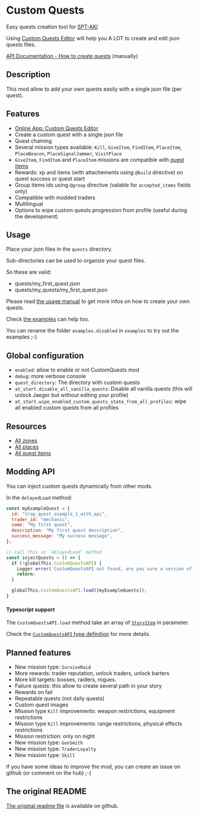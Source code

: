 # Custom Quests
Easy quests creation tool for [SPT-AKI](https://www.sp-tarkov.com/)

Using [Custom Quests Editor](https://hub.sp-tarkov.com/files/file/525-custom-quests-editor/) will help you A LOT to create and edit json quests files.

[API Documentation - How to create quests](https://github.com/guillaumearm/aki_CustomQuests/blob/master/docs/USAGE_MANUAL.md) (manually)

## Description
This mod allow to add your own quests easily with a single json file (per quest).

## Features
- [Online App: Custom Quests Editor](https://hub.sp-tarkov.com/files/file/525-custom-quests-editor/)
- Create a custom quest with a single json file
- Quest chaining
- Several mission types available: `Kill`, `GiveItem`, `FindItem`, `PlaceItem`, `PlaceBeacon`, `PlaceSignalJammer`, `VisitPlace`
- `GiveItem`, `FindItem` and `PlaceItem` missions are compatible with [quest items](https://github.com/guillaumearm/aki_CustomQuests/blob/master/docs/ALL_QUEST_ITEMS.md)
- Rewards: xp and items (with attachements using `@build` directive) on quest success or quest start
- Group items ids using `@group` directive (valable for `accepted_items` fields only)
- Compatible with modded traders
- Multilingual
- Options to wipe custom quests progression from profile (useful during the development)

## Usage
Place your json files in the `quests` directory.

Sub-directories can be used to organize your quest files.

So these are valid:
- quests/my_first_quest.json
- quests/my_quests/my_first_quest.json

Please read [the usage manual](https://github.com/guillaumearm/aki_CustomQuests/blob/master/docs/USAGE_MANUAL.md) to get more infos on how to create your own quests.

Check [the examples](https://github.com/guillaumearm/aki_CustomQuests/blob/master/docs/EXAMPLES.md) can help too.

You can rename the folder `examples.disabled` in `examples` to try out the examples ;-)

## Global configuration
- `enabled`: allow to enable or not CustomQuests mod
- `debug`: more verbose console
- `quest_directory`: The directory with custom quests
- `at_start.disable_all_vanilla_quests`: Disable all vanilla quests (this will unlock Jaeger but without editing your profile)
- `at_start.wipe_enabled_custom_quests_state_from_all_profiles`: wipe all enabled custom quests from all profiles

## Resources
- [All zones](https://github.com/guillaumearm/aki_CustomQuests/blob/master/docs/ALL_ZONES.md)
- [All places](https://github.com/guillaumearm/aki_CustomQuests/blob/master/docs/ALL_PLACES.md)
- [All quest items](https://github.com/guillaumearm/aki_CustomQuests/blob/master/docs/ALL_QUEST_ITEMS.md)

## Modding API
You can inject custom quests dynamically from other mods.

In the `delayedLoad` method:

```js
const myExampleQuest = {
  id: "trap_quest_example_1_with_api",
  trader_id: "mechanic",
  name: "My first quest",
  description: "My first quest description",
  success_message: "My success message",
};

// call this in `delayedLoad` method
const injectQuests = () => {
  if (!globalThis.CustomQuestsAPI) {
    Logger.error(`CustomQuestsAPI not found, are you sure a version of CustomQuests >= 2.2.0 is installed ?`);
    return;
  }

  globalThis.CustomQuestsAPI.load([myExampleQuests]);
}
```

#### Typescript support
The `CustomQuestsAPI.load` method take an array of [`StoryItem`](https://github.com/guillaumearm/aki_CustomQuests/blob/master/src/mod.ts#L23) in parameter.

Check the [`CustomQuestsAPI` type definition](https://github.com/guillaumearm/aki_CustomQuests/blob/master/src/mod.ts#L23) for more details.


## Planned features
- New mission type: `SurviveRaid`
- More rewards: trader reputation, unlock traders, unlock barters
- More kill targets: bosses, raiders, rogues.
- Failure quests: this allow to create several path in your story
- Rewards on fail
- Repeatable quests (not daily quests)
- Custom quest images
- Mission type `Kill` improvements: weapon restrictions, equipment restrictions
- Mission type `Kill` improvements: range restrictions, physical effects restrictions
- Mission restriction: only on night
- New mission type: `GunSmith`
- New mission type: `TraderLoyalty`
- New mission type: `Skill`

If you have some ideas to improve the mod, you can create an issue on github (or comment on the hub) ;-)

## The original README

[The original readme file](https://github.com/guillaumearm/aki_CustomQuests/blob/master/README.md) is available on github.
